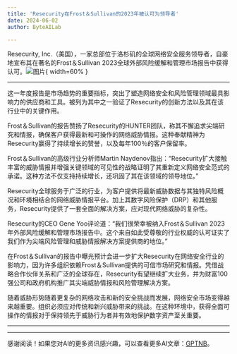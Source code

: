 ```yaml
---
title: 'Resecurity在Frost＆Sullivan的2023年被认可为领导者'
date: 2024-06-02
author: ByteAILab

---
```


Resecurity, Inc.（美国），一家总部位于洛杉矶的全球网络安全服务领导者，自豪地宣布其在著名的Frost＆Sullivan 2023全球外部风险缓解和管理市场报告中获得认可。![图片](https://ai-techpark.com/wp-content/uploads/2024/05/Resecurity-960x540.jpg){ width=60% }

---
这一年度报告是市场趋势的重要指标，突出了塑造网络安全和风险管理领域最具影响力的供应商和工具。被列为其中之一验证了Resecurity的创新方法以及其在该行业中的关键作用。

Frost＆Sullivan的报告赞扬了Resecurity的HUNTER团队，称其不懈追求尖端研究和情报，确保客户获得最新和可操作的网络威胁情报。这种奉献精神为Resecurity赢得了持续增长的赞誉，以及每年100％的客户保留率。

Frost＆Sullivan的高级行业分析师Martin Naydenov指出：“Resecurity扩大接触丰富的威胁情报并增强关键领域的可见性的战略证明了其重新定义网络安全范式的承诺。这种方法不仅支持持续增长，还巩固了其在该领域的领导地位。”

Resecurity全球服务于广泛的行业，为客户提供将最新威胁数据与其独特风险概况和环境相结合的网络威胁情报平台。加上其数字风险保护（DRP）和其他服务，Resecurity提供了一套全面的解决方案，应对现代网络威胁的复杂性。

Resecurity的CEO Gene Yoo评论道：“我们很荣幸被纳入Frost＆Sullivan 2023年外部风险缓解和管理市场报告中。这个来自如此受尊敬的行业权威的认可证实了我们作为尖端风险管理和威胁情报解决方案提供商的地位。”

在Frost＆Sullivan的报告中曝光预计会进一步扩大Resecurity在网络安全行业的影响力，因为许多组织依赖Frost＆Sullivan提供的可信市场研究和情报。凭借战略合作伙伴关系和广泛的全球存在，Resecurity有望继续扩大业务，并为财富100强公司和政府机构推广其尖端威胁情报和风险管理解决方案。

随着威胁形势随着更复杂的网络攻击和新的安全挑战而发展，网络安全市场变得越来越重要。组织必须应对传统和新兴威胁带来的挑战。在这种环境中，获得全面可操作的情报对于保持领先于威胁行为者并有效地保护数字资产至关重要。


---
---
感谢阅读！如果您对AI的更多资讯感兴趣，可以查看更多AI文章：[GPTNB](https://gptnb.com)。